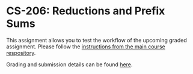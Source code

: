 # CS-206: Reductions and Prefix Sums

This assignment allows you to test the workflow of the upcoming graded
assignment. Please follow the [instructions from the main course
respository](https://gitlab.epfl.ch/lamp/cs206-2020/blob/master/homeworks/homework2-reductions-and-prefix-sums/README.md).

Grading and submission details can be found [here](https://gitlab.epfl.ch/lamp/cs206-2020/blob/master/homeworks/instructions/grading-and-submission.md).
